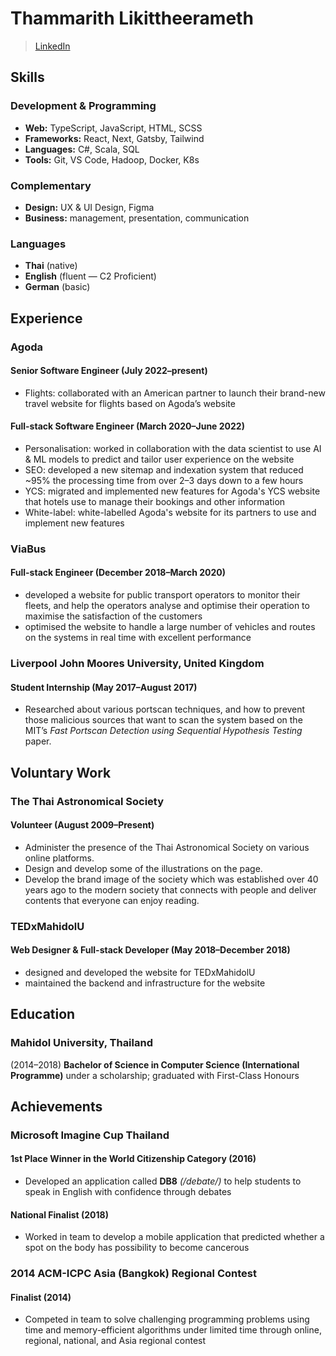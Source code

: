 # Thammarith Likittheerameth

> [LinkedIn](https://linkedin.com/in/Thammarith)

## Skills

### Development & Programming

- **Web:** TypeScript, JavaScript, HTML, SCSS
- **Frameworks:** React, Next, Gatsby, Tailwind
- **Languages:** C#, Scala, SQL
- **Tools:** Git, VS Code, Hadoop, Docker, K8s

### Complementary

- **Design:** UX & UI Design, Figma
- **Business:** management, presentation, communication

### Languages

- **Thai** (native)
- **English** (fluent — C2 Proficient)
- **German** (basic)

## Experience

### Agoda

<!-- Or ### Agoda (March 2020–present) so that there is no time after the positions and the company name isn't lonely -->

#### Senior Software Engineer (July 2022–present)

- Flights: collaborated with an American partner to launch their brand-new travel website for flights based on Agoda’s website

#### Full-stack Software Engineer (March 2020–June 2022)

- Personalisation: worked in collaboration with the data scientist to use AI & ML models to predict and tailor user experience on the website
- SEO: developed a new sitemap and indexation system that reduced ~95% the processing time from over 2–3 days down to a few hours
- YCS: migrated and implemented new features for Agoda's YCS website that hotels use to manage their bookings and other information
- White-label: white-labelled Agoda's website for its partners to use and implement new features

### ViaBus

#### Full-stack Engineer (December 2018–March 2020)

- developed a website for public transport operators to monitor their fleets, and help the operators analyse and optimise their operation to maximise the satisfaction of the customers
- optimised the website to handle a large number of vehicles and routes on the systems in real time with excellent performance

### Liverpool John Moores University, United Kingdom

#### Student Internship (May 2017–August 2017)

- Researched about various portscan techniques, and how to prevent those malicious sources that want to scan the system based on the MIT’s _Fast Portscan Detection using Sequential Hypothesis Testing_ paper.

## Voluntary Work

### The Thai Astronomical Society

#### Volunteer (August 2009–Present)

- Administer the presence of the Thai Astronomical Society on various online platforms.
- Design and develop some of the illustrations on the page.
- Develop the brand image of the society which was established over 40 years ago to the modern society that connects with people and deliver contents that everyone can enjoy reading.

### TEDxMahidolU

#### Web Designer & Full-stack Developer (May 2018–December 2018)

- designed and developed the website for TEDxMahidolU
- maintained the backend and infrastructure for the website

## Education

### Mahidol University, Thailand

(2014–2018) **Bachelor of Science in Computer Science (International Programme)** under a scholarship; graduated with First-Class Honours

## Achievements

### Microsoft Imagine Cup Thailand

#### 1st Place Winner in the World Citizenship Category (2016)

- Developed an application called **DB8** _(/debate/)_ to help students to speak in English with confidence through debates

#### National Finalist (2018)

- Worked in team to develop a mobile application that predicted whether a spot on the body has possibility to become cancerous

### 2014 ACM-ICPC Asia (Bangkok) Regional Contest

#### Finalist (2014)

- Competed in team to solve challenging programming problems using time and memory-efficient algorithms under limited time through online, regional, national, and Asia regional contest
